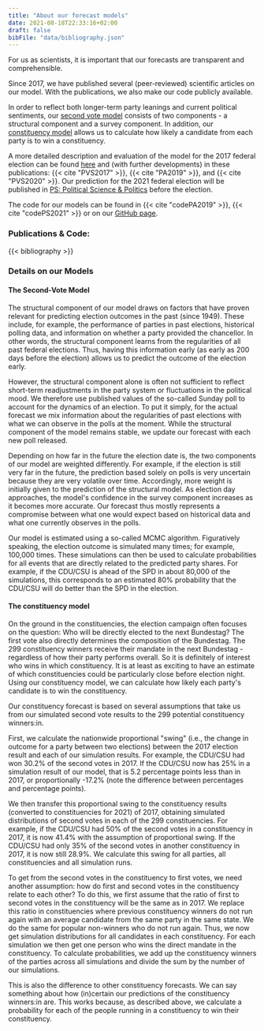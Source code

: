 ```yaml
---
title: "About our forecast models"
date: 2021-08-18T22:33:16+02:00
draft: false
bibFile: "data/bibliography.json"
---
```


For us as scientists, it is important that our forecasts are transparent and comprehensible. 

Since 2017, we have published several (peer-reviewed) scientific articles on our model. With the publications, we also make our code publicly available.

In order to reflect both longer-term party leanings and current political sentiments, our [second vote model](#the-second-vote-model) consists of two components - a structural component and a survey component. In addition, our [constituency model](#the-constituency-model) allows us to calculate how likely a candidate from each party is to win a constituency.  

A more detailed description and evaluation of the model for the 2017 federal election can be found [here](http://2017.zweitstimme.org/index_en.html) and (with further developments) in these publications: {{< cite "PVS2017" >}}, {{< cite "PA2019" >}}, and {{< cite "PVS2020" >}}. Our prediction for the 2021 federal election will be published in [PS: Political Science & Politics](https://www.cambridge.org/core/journals/ps-political-science-and-politics) before the election. 

The code for our models can be found in {{< cite "codePA2019" >}}, {{< cite "codePS2021" >}} or on our [GitHub page](https://github.com/zweitstimme-org).

### Publications & Code:

{{< bibliography >}}

### Details on our Models

#### The Second-Vote Model

The structural component of our model draws on factors that have proven relevant for predicting election outcomes in the past (since 1949). These include, for example, the performance of parties in past elections, historical polling data, and information on whether a party provided the chancellor. In other words, the structural component learns from the regularities of all past federal elections. Thus, having this information early (as early as 200 days before the election) allows us to predict the outcome of the election early.

However, the structural component alone is often not sufficient to reflect short-term readjustments in the party system or fluctuations in the political mood. We therefore use published values of the so-called Sunday poll to account for the dynamics of an election. To put it simply, for the actual forecast we mix information about the regularities of past elections with what we can observe in the polls at the moment. While the structural component of the model remains stable, we update our forecast with each new poll released.

Depending on how far in the future the election date is, the two components of our model are weighted differently. For example, if the election is still very far in the future, the prediction based solely on polls is very uncertain because they are very volatile over time. Accordingly, more weight is initially given to the prediction of the structural model. As election day approaches, the model's confidence in the survey component increases as it becomes more accurate. Our forecast thus mostly represents a compromise between what one would expect based on historical data and what one currently observes in the polls. 

Our model is estimated using a so-called MCMC algorithm. Figuratively speaking, the election outcome is simulated many times; for example, 100,000 times. These simulations can then be used to calculate probabilities for all events that are directly related to the predicted party shares. For example, if the CDU/CSU is ahead of the SPD in about 80,000 of the simulations, this corresponds to an estimated 80% probability that the CDU/CSU will do better than the SPD in the election.


#### The constituency model

On the ground in the constituencies, the election campaign often focuses on the question: Who will be directly elected to the next Bundestag? The first vote also directly determines the composition of the Bundestag. The 299 constituency winners receive their mandate in the next Bundestag - regardless of how their party performs overall. So it is definitely of interest who wins in which constituency. It is at least as exciting to have an estimate of which constituencies could be particularly close before election night. Using our constituency model, we can calculate how likely each party's candidate is to win the constituency.

Our constituency forecast is based on several assumptions that take us from our simulated second vote results to the 299 potential constituency winners:in.

First, we calculate the nationwide proportional "swing" (i.e., the change in outcome for a party between two elections) between the 2017 election result and each of our simulation results. For example, the CDU/CSU had won 30.2% of the second votes in 2017. If the CDU/CSU now has 25% in a simulation result of our model, that is 5.2 percentage points less than in 2017, or proportionally -17.2% (note the difference between percentages and percentage points).

We then transfer this proportional swing to the constituency results (converted to constituencies for 2021) of 2017, obtaining simulated distributions of second votes in each of the 299 constituencies. For example, if the CDU/CSU had 50% of the second votes in a constituency in 2017, it is now 41.4% with the assumption of proportional swing. If the CDU/CSU had only 35% of the second votes in another constituency in 2017, it is now still 28.9%. We calculate this swing for all parties, all constituencies and all simulation runs.

To get from the second votes in the constituency to first votes, we need another assumption: how do first and second votes in the constituency relate to each other? To do this, we first assume that the ratio of first to second votes in the constituency will be the same as in 2017. We replace this ratio in constituencies where previous constituency winners do not run again with an average candidate from the same party in the same state. We do the same for popular non-winners who do not run again. Thus, we now get simulation distributions for all candidates in each constituency. For each simulation we then get one person who wins the direct mandate in the constituency. To calculate probabilities, we add up the constituency winners of the parties across all simulations and divide the sum by the number of our simulations.

This is also the difference to other constituency forecasts. We can say something about how (in)certain our predictions of the constituency winners:in are. This works because, as described above, we calculate a probability for each of the people running in a constituency to win their constituency.